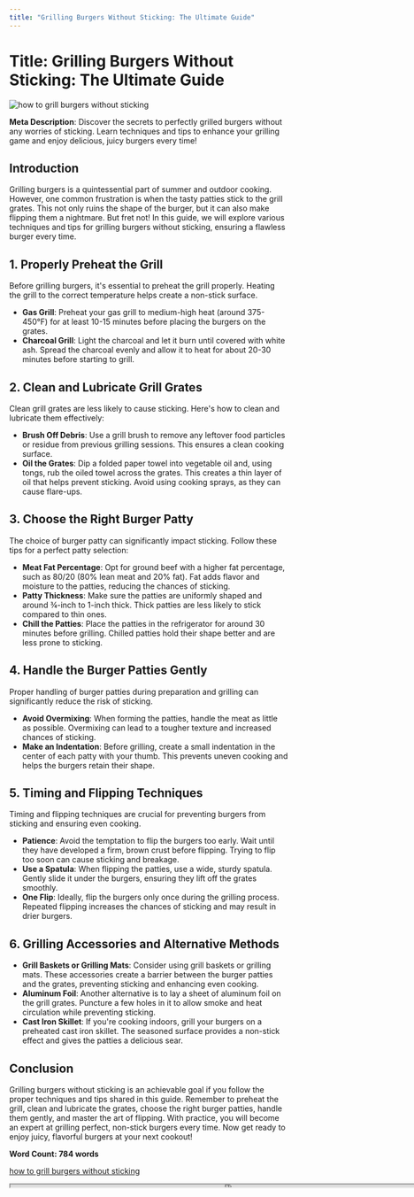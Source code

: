 ```yaml
---
title: "Grilling Burgers Without Sticking: The Ultimate Guide"
---
```

# Title: Grilling Burgers Without Sticking: The Ultimate Guide


![how to grill burgers without sticking](https://images.unsplash.com/photo-1529557050046-60c5f1d35ea4?ixid=M3w0ODkxMTF8MHwxfHNlYXJjaHwxfHxob3clMjB0byUyMGdyaWxsJTIwYnVyZ2VycyUyMHdpdGhvdXQlMjBzdGlja2luZ3xlbnwwfHx8fDE2OTI4MDQzNDR8MA&ixlib=rb-4.0.3&w=512&fit=max)

**Meta Description**: Discover the secrets to perfectly grilled burgers without any worries of sticking. Learn techniques and tips to enhance your grilling game and enjoy delicious, juicy burgers every time!

## Introduction

Grilling burgers is a quintessential part of summer and outdoor cooking. However, one common frustration is when the tasty patties stick to the grill grates. This not only ruins the shape of the burger, but it can also make flipping them a nightmare. But fret not! In this guide, we will explore various techniques and tips for grilling burgers without sticking, ensuring a flawless burger every time.

## 1. Properly Preheat the Grill

Before grilling burgers, it's essential to preheat the grill properly. Heating the grill to the correct temperature helps create a non-stick surface.

- **Gas Grill**: Preheat your gas grill to medium-high heat (around 375-450°F) for at least 10-15 minutes before placing the burgers on the grates.
- **Charcoal Grill**: Light the charcoal and let it burn until covered with white ash. Spread the charcoal evenly and allow it to heat for about 20-30 minutes before starting to grill.

## 2. Clean and Lubricate Grill Grates

Clean grill grates are less likely to cause sticking. Here's how to clean and lubricate them effectively:

- **Brush Off Debris**: Use a grill brush to remove any leftover food particles or residue from previous grilling sessions. This ensures a clean cooking surface.
- **Oil the Grates**: Dip a folded paper towel into vegetable oil and, using tongs, rub the oiled towel across the grates. This creates a thin layer of oil that helps prevent sticking. Avoid using cooking sprays, as they can cause flare-ups.

## 3. Choose the Right Burger Patty

The choice of burger patty can significantly impact sticking. Follow these tips for a perfect patty selection:

- **Meat Fat Percentage**: Opt for ground beef with a higher fat percentage, such as 80/20 (80% lean meat and 20% fat). Fat adds flavor and moisture to the patties, reducing the chances of sticking.
- **Patty Thickness**: Make sure the patties are uniformly shaped and around ¾-inch to 1-inch thick. Thick patties are less likely to stick compared to thin ones.
- **Chill the Patties**: Place the patties in the refrigerator for around 30 minutes before grilling. Chilled patties hold their shape better and are less prone to sticking.

## 4. Handle the Burger Patties Gently

Proper handling of burger patties during preparation and grilling can significantly reduce the risk of sticking.

- **Avoid Overmixing**: When forming the patties, handle the meat as little as possible. Overmixing can lead to a tougher texture and increased chances of sticking.
- **Make an Indentation**: Before grilling, create a small indentation in the center of each patty with your thumb. This prevents uneven cooking and helps the burgers retain their shape.

## 5. Timing and Flipping Techniques

Timing and flipping techniques are crucial for preventing burgers from sticking and ensuring even cooking.

- **Patience**: Avoid the temptation to flip the burgers too early. Wait until they have developed a firm, brown crust before flipping. Trying to flip too soon can cause sticking and breakage.
- **Use a Spatula**: When flipping the patties, use a wide, sturdy spatula. Gently slide it under the burgers, ensuring they lift off the grates smoothly.
- **One Flip**: Ideally, flip the burgers only once during the grilling process. Repeated flipping increases the chances of sticking and may result in drier burgers.

## 6. Grilling Accessories and Alternative Methods

- **Grill Baskets or Grilling Mats**: Consider using grill baskets or grilling mats. These accessories create a barrier between the burger patties and the grates, preventing sticking and enhancing even cooking.
- **Aluminum Foil**: Another alternative is to lay a sheet of aluminum foil on the grill grates. Puncture a few holes in it to allow smoke and heat circulation while preventing sticking.
- **Cast Iron Skillet**: If you're cooking indoors, grill your burgers on a preheated cast iron skillet. The seasoned surface provides a non-stick effect and gives the patties a delicious sear.

## Conclusion

Grilling burgers without sticking is an achievable goal if you follow the proper techniques and tips shared in this guide. Remember to preheat the grill, clean and lubricate the grates, choose the right burger patties, handle them gently, and master the art of flipping. With practice, you will become an expert at grilling perfect, non-stick burgers every time. Now get ready to enjoy juicy, flavorful burgers at your next cookout!

**Word Count: 784 words**

[how to grill burgers without sticking](https://foxheightspubandgrill.com/post/how-to-grill-burgers-without-sticking)

<iframe src='https://foxheightspubandgrill.com/post/how-to-grill-burgers-without-sticking' width='800' height='5'></iframe>